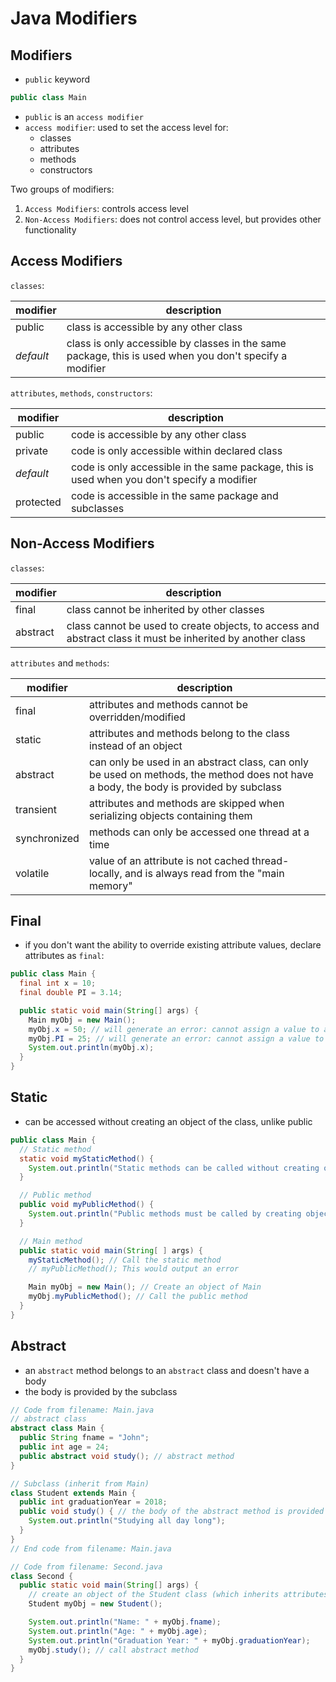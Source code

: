 # Java Modifiers

## Modifiers

- `public` keyword
```java
public class Main
```
- `public` is an `access modifier`
- `access modifier`: used to set the access level for:
  - classes
  - attributes
  - methods
  - constructors

Two groups of modifiers:
1. `Access Modifiers`: controls access level
2. `Non-Access Modifiers`: does not control access level, but provides other functionality

## Access Modifiers

`classes`:

| modifier | description |
|---|---|
|public| class is accessible by any other class |
| *default* | class is only accessible by classes in the same package, this is used when you don't specify a modifier |

`attributes`, `methods`, `constructors`:

| modifier  | description                                                                                 |
|-----------|---------------------------------------------------------------------------------------------|
| public    | code is accessible by any other class                                                       |
| private   | code is only accessible within declared class                                               |
| *default* | code is only accessible in the same package, this is used when you don't specify a modifier |
| protected | code is accessible in the same package and subclasses                                       |

## Non-Access Modifiers

`classes`:

| modifier | description|
|----------|----------------------------------------------|
| final    | class cannot be inherited by other classes   |
| abstract | class cannot be used to create objects, to access and abstract class it must be inherited by another class|

`attributes` and `methods`:

| modifier     | description                                                                                                                           |
|--------------|---------------------------------------------------------------------------------------------------------------------------------------|
| final        | attributes and methods cannot be overridden/modified                                                                                  |
| static       | attributes and methods belong to the class instead of an object                                                                       |
| abstract     | can only be used in an abstract class, can only be used on methods, the method does not have a body, the body is provided by subclass |
| transient    | attributes and methods are skipped when serializing objects containing them                                                           |
| synchronized | methods can only be accessed one thread at a time                                                                                     |
| volatile     | value of an attribute is not cached thread-locally, and is always read from the "main memory"                                          |


## Final

- if you don't want the ability to override existing attribute values, declare attributes as `final`:

```java
public class Main {
  final int x = 10;
  final double PI = 3.14;

  public static void main(String[] args) {
    Main myObj = new Main();
    myObj.x = 50; // will generate an error: cannot assign a value to a final variable
    myObj.PI = 25; // will generate an error: cannot assign a value to a final variable
    System.out.println(myObj.x);
  }
}
```

## Static

- can be accessed without creating an object of the class, unlike public

```java
public class Main {
  // Static method
  static void myStaticMethod() {
    System.out.println("Static methods can be called without creating objects");
  }

  // Public method
  public void myPublicMethod() {
    System.out.println("Public methods must be called by creating objects");
  }

  // Main method
  public static void main(String[ ] args) {
    myStaticMethod(); // Call the static method
    // myPublicMethod(); This would output an error

    Main myObj = new Main(); // Create an object of Main
    myObj.myPublicMethod(); // Call the public method
  }
}
```

## Abstract

- an `abstract` method belongs to an `abstract` class and doesn't have a body
- the body is provided by the subclass

```java
// Code from filename: Main.java
// abstract class
abstract class Main {
  public String fname = "John";
  public int age = 24;
  public abstract void study(); // abstract method
}

// Subclass (inherit from Main)
class Student extends Main {
  public int graduationYear = 2018;
  public void study() { // the body of the abstract method is provided here
    System.out.println("Studying all day long");
  }
}
// End code from filename: Main.java

// Code from filename: Second.java
class Second {
  public static void main(String[] args) {
    // create an object of the Student class (which inherits attributes and methods from Main)
    Student myObj = new Student();

    System.out.println("Name: " + myObj.fname);
    System.out.println("Age: " + myObj.age);
    System.out.println("Graduation Year: " + myObj.graduationYear);
    myObj.study(); // call abstract method
  }
}
```